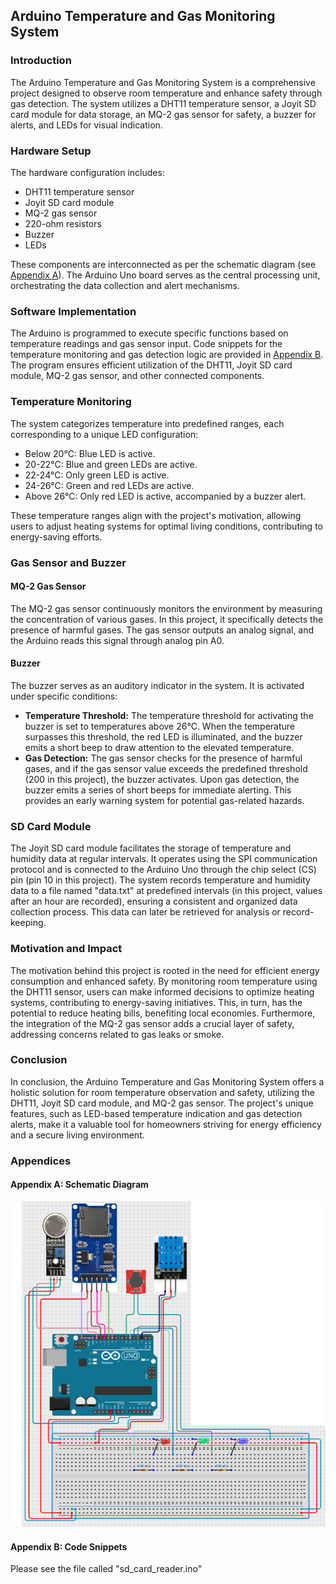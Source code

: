 ## Arduino Temperature and Gas Monitoring System

### Introduction

The Arduino Temperature and Gas Monitoring System is a comprehensive project designed to observe room temperature and enhance safety through gas detection. The system utilizes a DHT11 temperature sensor, a Joyit SD card module for data storage, an MQ-2 gas sensor for safety, a buzzer for alerts, and LEDs for visual indication.

### Hardware Setup

The hardware configuration includes:

- DHT11 temperature sensor
- Joyit SD card module
- MQ-2 gas sensor
- 220-ohm resistors
- Buzzer
- LEDs

These components are interconnected as per the schematic diagram (see [Appendix A](#appendix-a)). The Arduino Uno board serves as the central processing unit, orchestrating the data collection and alert mechanisms.

### Software Implementation

The Arduino is programmed to execute specific functions based on temperature readings and gas sensor input. Code snippets for the temperature monitoring and gas detection logic are provided in [Appendix B](#appendix-b). The program ensures efficient utilization of the DHT11, Joyit SD card module, MQ-2 gas sensor, and other connected components.

### Temperature Monitoring

The system categorizes temperature into predefined ranges, each corresponding to a unique LED configuration:

- Below 20°C: Blue LED is active.
- 20-22°C: Blue and green LEDs are active.
- 22-24°C: Only green LED is active.
- 24-26°C: Green and red LEDs are active.
- Above 26°C: Only red LED is active, accompanied by a buzzer alert.

These temperature ranges align with the project's motivation, allowing users to adjust heating systems for optimal living conditions, contributing to energy-saving efforts.

### Gas Sensor and Buzzer

#### MQ-2 Gas Sensor

The MQ-2 gas sensor continuously monitors the environment by measuring the concentration of various gases. In this project, it specifically detects the presence of harmful gases. The gas sensor outputs an analog signal, and the Arduino reads this signal through analog pin A0.

#### Buzzer

The buzzer serves as an auditory indicator in the system. It is activated under specific conditions:

- **Temperature Threshold:** The temperature threshold for activating the buzzer is set to temperatures above 26°C. When the temperature surpasses this threshold, the red LED is illuminated, and the buzzer emits a short beep to draw attention to the elevated temperature.
- **Gas Detection:** The gas sensor checks for the presence of harmful gases, and if the gas sensor value exceeds the predefined threshold (200 in this project), the buzzer activates. Upon gas detection, the buzzer emits a series of short beeps for immediate alerting. This provides an early warning system for potential gas-related hazards.

### SD Card Module

The Joyit SD card module facilitates the storage of temperature and humidity data at regular intervals. It operates using the SPI communication protocol and is connected to the Arduino Uno through the chip select (CS) pin (pin 10 in this project). The system records temperature and humidity data to a file named "data.txt" at predefined intervals (in this project, values after an hour are recorded), ensuring a consistent and organized data collection process. This data can later be retrieved for analysis or record-keeping.

### Motivation and Impact

The motivation behind this project is rooted in the need for efficient energy consumption and enhanced safety. By monitoring room temperature using the DHT11 sensor, users can make informed decisions to optimize heating systems, contributing to energy-saving initiatives. This, in turn, has the potential to reduce heating bills, benefiting local economies. Furthermore, the integration of the MQ-2 gas sensor adds a crucial layer of safety, addressing concerns related to gas leaks or smoke.

### Conclusion

In conclusion, the Arduino Temperature and Gas Monitoring System offers a holistic solution for room temperature observation and safety, utilizing the DHT11, Joyit SD card module, and MQ-2 gas sensor. The project's unique features, such as LED-based temperature indication and gas detection alerts, make it a valuable tool for homeowners striving for energy efficiency and a secure living environment.

### Appendices

#### Appendix A: Schematic Diagram
![alt text](images/scheme.png)

#### Appendix B: Code Snippets
Please see the file called "sd_card_reader.ino"
